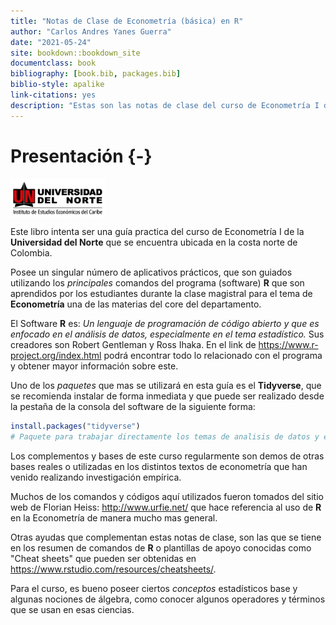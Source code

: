```yaml
--- 
title: "Notas de Clase de Econometría (básica) en R"
author: "Carlos Andres Yanes Guerra"
date: "2021-05-24"
site: bookdown::bookdown_site
documentclass: book
bibliography: [book.bib, packages.bib]
biblio-style: apalike
link-citations: yes
description: "Estas son las notas de clase del curso de Econometría I de la universidad del Norte del departamento de economía realizadas en el Software de R y R Studio."
---
```


# Presentación {-}

<img src="imagenes/log1.jpg" width="30%" style="display: block; margin: auto auto auto 0;" />

Este libro intenta ser una guía practica del curso de Econometría I de la **Universidad del Norte** que se encuentra ubicada en la costa norte de Colombia. 

Posee un singular número de aplicativos prácticos, que son guiados utilizando los *principales* comandos del programa (software) **R** que son aprendidos por los estudiantes durante la clase magistral para el tema de **Econometría** una de las materias del core del departamento.

El Software **R** es: *Un lenguaje de programación  de código abierto y que es enfocado en el análisis de datos, especialmente en el tema estadístico.* Sus creadores son Robert Gentleman y Ross Ihaka. En el link de <https://www.r-project.org/index.html> podrá encontrar todo lo relacionado con el programa y obtener mayor información sobre este.

Uno de los *paquetes* que mas se utilizará en esta guía es el **Tidyverse**, que se recomienda instalar de forma inmediata y que  puede ser realizado desde la pestaña de la consola del software de la siguiente forma:


```r
install.packages("tidyverse")
# Paquete para trabajar directamente los temas de analisis de datos y econometría en R
```

Los complementos y bases de este curso regularmente son demos de otras bases reales o utilizadas en los distintos textos de econometría que han venido realizando investigación empírica.

Muchos de los comandos y códigos aquí utilizados fueron tomados del sitio web de Florian Heiss: <http://www.urfie.net/> que hace referencia al uso de **R** en la Econometría de manera mucho mas general.

Otras ayudas que complementan estas notas de clase, son las que se tiene en los resumen de comandos de **R** o plantillas de apoyo conocidas como "Cheat sheets" que pueden ser obtenidas en <https://www.rstudio.com/resources/cheatsheets/>.

Para el curso, es bueno poseer ciertos _conceptos_ estadísticos base y algunas nociones de álgebra, como conocer algunos operadores y términos que se usan en esas ciencias.

